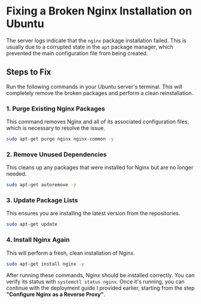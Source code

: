 
# Fixing a Broken Nginx Installation on Ubuntu

The server logs indicate that the `nginx` package installation failed. This is usually due to a corrupted state in the `apt` package manager, which prevented the main configuration file from being created.

## Steps to Fix

Run the following commands in your Ubuntu server's terminal. This will completely remove the broken packages and perform a clean reinstallation.

### 1. Purge Existing Nginx Packages
This command removes Nginx and all of its associated configuration files, which is necessary to resolve the issue.

```bash
sudo apt-get purge nginx nginx-common -y
```

### 2. Remove Unused Dependencies
This cleans up any packages that were installed for Nginx but are no longer needed.

```bash
sudo apt-get autoremove -y
```

### 3. Update Package Lists
This ensures you are installing the latest version from the repositories.
```bash
sudo apt-get update
```

### 4. Install Nginx Again
This will perform a fresh, clean installation of Nginx.
```bash
sudo apt-get install nginx -y
```

After running these commands, Nginx should be installed correctly. You can verify its status with `systemctl status nginx`. Once it's running, you can continue with the deployment guide I provided earlier, starting from the step **"Configure Nginx as a Reverse Proxy"**.
